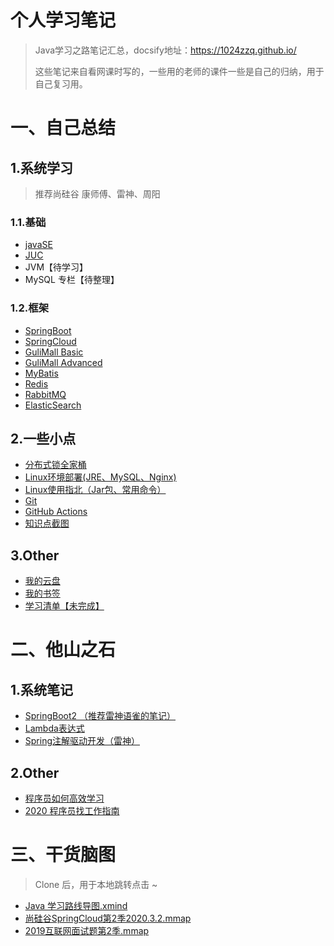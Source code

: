 # 个人学习笔记

> Java学习之路笔记汇总，docsify地址：https://1024zzq.github.io/
>
> 这些笔记来自看网课时写的，一些用的老师的课件一些是自己的归纳，用于自己复习用。



# 一、自己总结

## 1.系统学习

> 推荐尚硅谷 康师傅、雷神、周阳

### 1.1.基础

* [javaSE](JavaSE/JavaSE.md)
* [JUC](JUC/JUC.md)
* JVM【待学习】
* MySQL 专栏【待整理】



### 1.2.框架

* [SpringBoot](JavaFramework/SpringBoot.md)
* [SpringCloud](JavaFramework/SpringCloud.md)
* [GuliMall Basic](GuliMall/Basic.md)
* [GuliMall Advanced](GuliMall/Advanced.md)
* [MyBatis](JavaFramework/MyBatis.md)
* [Redis](NoSQL/Redis.md)
* [RabbitMQ](MQ\RabbitMQ.md)
* [ElasticSearch](Gulimall/ElasticSearch.md)



## 2.一些小点

* [分布式锁全家桶](DistributedLock/DistributedLock.md)
* [Linux环境部署(JRE、MySQL、Nginx)](Linux/Linux环境部署(JRE、MySQL、Nginx).md)
* [Linux使用指北（Jar包、常用命令）](Linux/Linux使用指北（Jar包、常用命令）.md)
* [Git](Other/Git.md)
* [GitHub Actions](Other/GitHub%20Actions.md)
* [知识点截图](https://gitee.com/codezzq/study-notes/tree/master/%E5%85%B6%E4%BB%96/%E7%9F%A5%E8%AF%86%E7%82%B9%E6%88%AA%E5%9B%BE)



## 3.Other

* [我的云盘](https://share.zzq8.cn/)
* [我的书签](https://gitee.com/codezzq/chrome-label)
* [学习清单【未完成】](Other\Study%20List)



# 二、他山之石

## 1.系统笔记


* [SpringBoot2 （推荐雷神语雀的笔记）](https://www.yuque.com/atguigu/springboot/rmxq85)
* [Lambda表达式](JavaSE/Lambda)
* [Spring注解驱动开发（雷神）](https://liayun.blog.csdn.net/article/details/115053350)



## 2.Other

* [程序员如何高效学习](Other\他山之石可以攻玉/程序员如何高效学习（以%20Java%20为例）)
* [2020 程序员找工作指南](Other\他山之石可以攻玉/2020%20程序员找工作指南)



# 三、干货脑图

> Clone 后，用于本地跳转点击 ~

* [Java 学习路线导图.xmind](其他\Java%20学习路线导图.xmind)
* [尚硅谷SpringCloud第2季2020.3.2.mmap](JavaFramework\Spring%20Cloud\尚硅谷SpringCloud第2季2020.3.2.mmap)
* [2019互联网面试题第2季.mmap](JUC\2019互联网面试题第2季.mmap)
